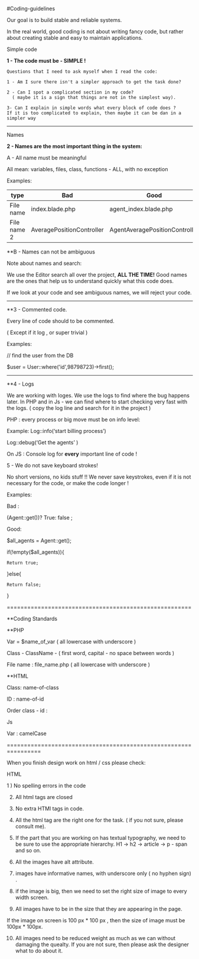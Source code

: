 #Coding-guidelines

Our goal is to build stable and reliable systems. 

In the real world, good coding is not about writing fancy code, but rather about creating stable and easy to maintain applications.

Simple code 

**1 -   The code must be - SIMPLE !**

	Questions that I need to ask myself when I read the code: 

	1 - Am I sure there isn't a simpler approach to get the task done?

	2 - Can I spot a complicated section in my code?
      ( maybe it is a sign that things are not in the simplest way).

    3- Can I explain in simple words what every block of code does ? 
	If it is too complicated to explain, then maybe it can be dan in a simpler way 

--------------------------------------------------------------------

Names

**2 - Names are the most important thing in the system:**

A - All name must be meaningful 

All mean: variables, files, class, functions - ALL, with no exception


Examples: 

|  type | Bad  | Good  |
|---|---|---|
| File name  | index.blade.php  | agent_index.blade.php  |
|  File name 2 | AveragePositionController  | AgentAveragePositionController  |

**B -  Names can not be ambiguous


Note about names and search:

We use the Editor search all over the project, **ALL THE TIME!**
Good names are the ones that help us to understand quickly what this code does.

If we look at your code and see ambiguous names, we will reject your code.

--------------------------------------------------------------------------------------


**3 - Commented code. 

Every line of code should to be commented.  

( Except if it log , or super trivial )

Examples: 

// find the user from the DB

$user = User::where('id',98798723)->first(); 

------------------------------------------------------------------------

**4 - Logs 

We are working with loges. We use the logs to find where the bug happens later. In PHP and in Js  - we can find where to start checking very fast with the logs. ( copy the log line and search for it in the project )

PHP : every process or big move must be on info level: 

Example: 
Log::info(‘start billing process’) 

Log::debug(‘Get the agents’ )

On JS : 
Console log for **every** important line of code  !


5 - We do not save keyboard strokes!  

No short versions,  no kids stuff !!  We never save keystrokes, even if it is not necessary for the code, or make the code longer ! 

Examples: 

Bad : 

(Agent::get())? True: false ; 


Good: 

$all_agents = Agent::get();

if(!empty($all_agents)){

	Return true; 

}else{

	Return false; 
} 



 

======================================================

**Coding Standards

**PHP 

Var  = $name_of_var    ( all lowercase with underscore ) 

Class -   ClassName - ( first word, capital - no space between words )

File name :  file_name.php     ( all lowercase with underscore ) 



**HTML 

Class:      name-of-class  

ID :      name-of-id    

Order class - id :  <p  class=”some-class”  id=”some-id” > 


Js

Var : camelCase 


================================================================

When you finish design work on html / css  please check: 

HTML 

1 ) No spelling errors in the code


2) All html tags are closed 

3) No extra HTMl tags in code. 

4) All the html tag are the right one for the task. ( if you not sure, please consult me). 

5) If the part that you are working on has textual typography, we need to be sure to use the appropriate hierarchy. H1 -> h2 -> article -> p - span and so on. 

6) All the images have alt attribute. 

7) images have informative names, with underscore only ( no hyphen sign) .

8) if the image is big, then we need to set the right size of image to every width screen. 

9) All images have to be in the size that they are appearing in the page. 

If the image on screen is 100 px * 100 px  , then the size of image must be 100px * 100px. 

10) All images need to be reduced  weight as much as we can without damaging the quealty. If you are not sure, then please ask the designer what to do about it. 



